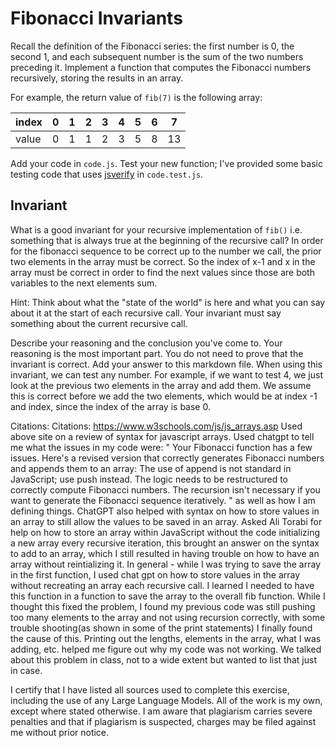 # Fibonacci Invariants

Recall the definition of the Fibonacci series: the first number is 0, the second
1, and each subsequent number is the sum of the two numbers preceding it.
Implement a function that computes the Fibonacci numbers recursively, storing
the results in an array.

For example, the return value of `fib(7)` is the following array:

| index |  0  |  1  |  2  |  3  |  4  |  5  |  6  |  7  |
| ----- | --- | --- | --- | --- | --- | --- | --- | --- |
| value |  0  |  1  |  1  |  2  |  3  |  5  |  8  |  13 |

Add your code in `code.js`. Test your new function; I've provided some basic
testing code that uses [jsverify](https://jsverify.github.io/) in
`code.test.js`.

## Invariant

What is a good invariant for your recursive implementation of `fib()`
i.e. something that is always true at the beginning of the recursive call?
In order for the fibonacci sequence to be correct up to the number we call, the prior two elements in the array must be correct. So the index of x-1 and x in the array must be correct in order to find the next values since those are both variables to the next elements sum.

Hint: Think about what the "state of the world" is here and what you can say
about it at the start of each recursive call. Your invariant must say something
about the current recursive call.

Describe your reasoning and the conclusion you've come to. Your reasoning is the
most important part. You do not need to prove that the invariant is correct. Add
your answer to this markdown file.
When using this invariant, we can test any number. For example, if we want to test 4, we just look at the previous two elements in the array and add them. We assume this is correct before we add the two elements, which would be at index -1 and index, since the index of the array is base 0.

Citations: Citations: https://www.w3schools.com/js/js_arrays.asp Used above site on a review of syntax for javascript arrays. Used chatgpt to tell me what the issues in my code were: " Your Fibonacci function has a few issues. Here's a revised version that correctly generates Fibonacci numbers and appends them to an array: The use of append is not standard in JavaScript; use push instead. The logic needs to be restructured to correctly compute Fibonacci numbers. The recursion isn't necessary if you want to generate the Fibonacci sequence iteratively. " as well as how I am defining things. ChatGPT also helped with syntax on how to store values in an array to still allow the values to be saved in an array. Asked Ali Torabi for help on how to store an array within JavaScript without the code initializing a new array every recursive iteration, this brought an answer on the syntax to add to an array, which I still resulted in having trouble on how to have an array without reintializing it. In general - while I was trying to save the array in the first function, I used chat gpt on how to store values in the array without recreating an array each recursive call. I learned I needed to have this function in a function to save the array to the overall fib function. While I thought this fixed the problem, I found my previous code was still pushing too many elements to the array and not using recursion correctly, with some trouble shooting(as shown in some of the print statements) I finally found the cause of this. Printing out the lengths, elements in the array, what I was adding, etc. helped me figure out why my code was not working. We talked about this problem in class, not to a wide extent but wanted to list that just in case.

I certify that I have listed all sources used to complete this exercise, including the use of any Large Language Models. All of the work is my own, except where stated otherwise. I am aware that plagiarism carries severe penalties and that if plagiarism is suspected, charges may be filed against me without prior notice.
